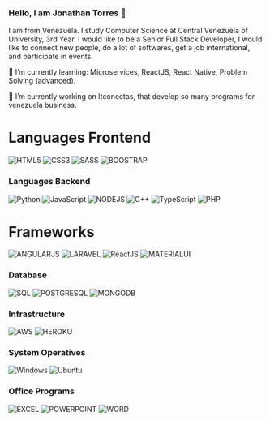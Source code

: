 ### Hello, I am Jonathan Torres 👋

I am from Venezuela. I study Computer Science at Central Venezuela of University, 3rd Year. I would like to be a Senior Full Stack Developer, I would like to connect new people, do a lot of softwares, get a job international, and participate in events.

🌱 I’m currently learning: Microservices, ReactJS, React Native, Problem Solving (advanced).

🔭 I’m currently working on Itconectas, that develop so many programs for venezuela business.

# Languages Frontend

![HTML5](https://img.shields.io/badge/HTML5-E34F26?style=for-the-badge&logo=html5&logoColor=white)
![CSS3](https://img.shields.io/badge/CSS3-1572B6?style=for-the-badge&logo=css3&logoColor=white)
![SASS](https://img.shields.io/badge/Sass-CC6699?style=for-the-badge&logo=sass&logoColor=white)
![BOOSTRAP](https://img.shields.io/badge/Bootstrap-563D7C?style=for-the-badge&logo=bootstrap&logoColor=white)

### Languages Backend

![Python](https://img.shields.io/badge/Python-3776AB?style=for-the-badge&logo=python&logoColor=white)
![JavaScript](https://img.shields.io/badge/JavaScript-F7DF1E?style=for-the-badge&logo=javascript&logoColor=black)
![NODEJS](https://img.shields.io/badge/Node.js-43853D?style=for-the-badge&logo=node.js&logoColor=white)
![C++](https://img.shields.io/badge/C%2B%2B-00599C?style=for-the-badge&logo=c%2B%2B&logoColor=white)
![TypeScript](https://img.shields.io/badge/TypeScript-007ACC?style=for-the-badge&logo=typescript&logoColor=white)
![PHP](https://img.shields.io/badge/PHP-777BB4?style=for-the-badge&logo=php&logoColor=white)

# Frameworks

![ANGULARJS](https://img.shields.io/badge/AngularJS-E23237?style=for-the-badge&logo=angularjs&logoColor=white)
![LARAVEL](https://img.shields.io/badge/Laravel-FF2D20?style=for-the-badge&logo=laravel&logoColor=white)
![ReactJS](https://img.shields.io/badge/React-20232A?style=for-the-badge&logo=react&logoColor=61DAFB)
![MATERIALUI](https://img.shields.io/badge/Material--UI-0081CB?style=for-the-badge&logo=material-ui&logoColor=white)

### Database

![SQL](https://img.shields.io/badge/MySQL-00000F?style=for-the-badge&logo=mysql&logoColor=white)
![POSTGRESQL](https://img.shields.io/badge/PostgreSQL-316192?style=for-the-badge&logo=postgresql&logoColor=white)
![MONGODB](https://img.shields.io/badge/MongoDB-4EA94B?style=for-the-badge&logo=mongodb&logoColor=white)

### Infrastructure

![AWS](https://img.shields.io/badge/Amazon_AWS-232F3E?style=for-the-badge&logo=amazon-aws&logoColor=white)
![HEROKU](https://img.shields.io/badge/Heroku-430098?style=for-the-badge&logo=heroku&logoColor=white)


### System Operatives
![Windows](https://img.shields.io/badge/Windows-0078D6?style=for-the-badge&logo=windows&logoColor=white)
![Ubuntu](https://img.shields.io/badge/Ubuntu-E95420?style=for-the-badge&logo=ubuntu&logoColor=white)

### Office Programs

![EXCEL](https://img.shields.io/badge/Microsoft_Excel-217346?style=for-the-badge&logo=microsoft-excel&logoColor=white)
![POWERPOINT](https://img.shields.io/badge/Microsoft_PowerPoint-B7472A?style=for-the-badge&logo=microsoft-powerpoint&logoColor=white)
![WORD](https://img.shields.io/badge/Microsoft_Word-2B579A?style=for-the-badge&logo=microsoft-word&logoColor=white)


<!--
**JohnnyAIO-TFD/JohnnyAIO-TFD** is a ✨ _special_ ✨ repository because its `README.md` (this file) appears on your GitHub profile.

Here are some ideas to get you started:

- 🔭 I’m currently working on ...
- 🌱 I’m currently learning ...
- 👯 I’m looking to collaborate on ...
- 🤔 I’m looking for help with ...
- 💬 Ask me about ...
- 📫 How to reach me: ...
- 😄 Pronouns: ...
- ⚡ Fun fact: ...
-->

